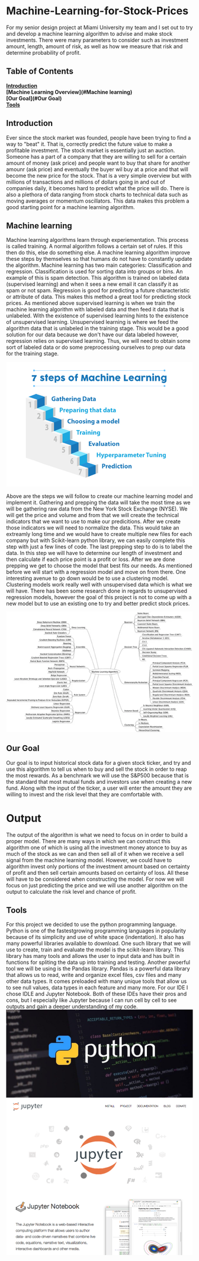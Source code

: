 # Machine-Learning-for-Stock-Prices
For my senior design project at Miami University my team and I set out to try and develop a machine learning algorithm to advise and make stock investments. There were many parameters to consider such as investment amount, length, amount of risk, as well as how we measure that risk and determine probability of profit.
## Table of Contents
**[Introduction](#Introduction)**<br>
**[Machine Learning Overview](#Machine learning)**<br>
**[Our Goal](#Our Goal)**<br>
**[Tools](#Tools)**<br>

## Introduction

Ever since the stock market was founded, people have been trying to find a way to "beat" it. That is, correctly predict the future value to make a profitable investment. The stock market is essentially just an auction. Someone has a part of a company that they are willing to sell for a certain amount of money (ask price) and people want to buy that share for another amounr (ask price) and eventually the buyer wil buy at a price and that will become the new price for the stock. That is a very simple overview but with millions of transactions and millions of dollars going in and out of companies daily, it becomes hard to predict what the price will do. There is also a plethora of data ranging from stock charts to technical data such as moving averages or momentum oscillators. This data makes this problem a good starting point for a machine learning algorithm. 

## Machine learning 

Machine learning algorithms learn through experiementation. This process is called training. A normal algorithm follows a certain set of rules. If this then do this, else do something else. A machine learning algorithm improve these steps by themselves so that humans do not have to constantly update the algorithm. Machine learning has two main categories: Classification and regression. Classification is used for sorting data into groups or bins. An example of this is spam detection. This algorithm is trained on labeled data (supervised learning) and when it sees a new email it can classify it as spam or not spam. Regression is good for predicting a future characteristic or attribute of data. This makes this method a great tool for predicting stock prices. As mentioned above supervised learning is when we train the machine learning algorithm with labeled data and then feed it data that is unlabeled. With the existence of supervised learning hints to the existence of unsupervised learning. Unsupervised learning is where we feed the algorithm data that is unlabeled in the training stage. This would be a good solution for our data because we don't have our data labeled however, regression relies on supervised learning. Thus, we will need to obtain some sort of labeled data or do some preprocessing ourselves to prep our data for the training stage. 

![Image of Machine learning Steps](picture/steps_pic.jpg)

Above are the steps we will follow to create our machine learning model and implement it. Gathering and prepping the data will take the most time as we will be gathering raw data from the New York Stock Exchange (NYSE). We will get the price and volume and from that we will create the technical indicators that we want to use to make our predicitions. After we create those indicators we will need to normalize the data. This would take an extreamly long time and we would have to create multiple new files for each company but with Scikit-learn python library, we can easily complete this step with just a few lines of code. The last prepping step to do is to label the data. In this step we will have to determine our length of investment and then calculate if each price point is a profit or loss. After we are done prepping we get to choose the model that best fits our needs. As mentioned before we will start with a regression model and move on from there. One interesting avenue to go down would be to use a clustering model. Clustering models work really well with unsupervised data which is what we will have. There has been some research done in regards to unsupervised regression models, however the goal of this project is not to come up with a new model but to use an existing one to try and better predict stock prices.

![Image of Machine learning models](picture/models.webp)

## Our Goal

Our goal is to input historical stock data for a given stock ticker, and try and use this algorithm to tell us when to buy and sell the stock in order to reap the most rewards. As a benchmark we will use the S&P500 because that is the standard that most mutual funds and investors use when creating a new fund. Along with the input of the ticker, a user will enter the amount they are willing to invest and the risk level that they are comfortable with. 

# Output

The output of the algorithm is what we need to focus on in order to build a proper model. There are many ways in which we can construct this algorithm one of which is using all the investment money atonce to buy as much of the stock as we can and then sell all of it when we receive a sell signal from the machine learning model. However, we could have to algorithm invest only portions of the investment amount based on certainty of profit and then sell certain amounts based on certainty of loss. All these will have to be considered when constructing the model. For now we will focus on just predicting the price and we will use another algorithm on the output to calculate the risk level and chance of profit. 

## Tools

For this project we decided to use the python programming language. Python is one of the fastestgrowing programming languages in popularity because of its simplicity and use of white space (indentation). It also has many powerful libraries available to download. One such library that we will use to create, train and evaluate the model is the scikit-learn library. This library has many tools and allows the user to input data and has built in functions for spliting the data up into training and testing. Another pwoerful tool we will be using is the Pandas library. Pandas is a powerful data library that allows us to read, write and organize excel files, csv files and many other data types. It comes preloaded with many unique tools that allow us to see null values, data types in each feature and many more. 
For our IDE I chose IDLE and Jupyter Notebook. Both of these IDEs have their pros and cons, but I especially like Jupyter because I can run cell by cell to see outputs and gain a deeper understanding of my code.
![Python](picture/python.jpg)
![Jupyter](picture/jupyter.png)
